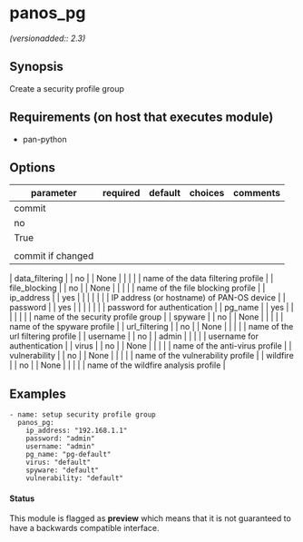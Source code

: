 # panos_pg

_(versionadded:: 2.3)_


## Synopsis

Create a security profile group


## Requirements (on host that executes module)

- pan-python

## Options

| parameter | required | default | choices | comments |
| --- | --- | --- | --- | --- |
| commit  |
| no |
| True |
| |  |
| commit if changed  |
</td></tr>
| data_filtering  |
| no |
| None |
| |  |
| name of the data filtering profile  |
</td></tr>
| file_blocking  |
| no |
| None |
| |  |
| name of the file blocking profile  |
</td></tr>
| ip_address  |
| yes |
|  |
| |  |
| IP address (or hostname) of PAN-OS device  |
</td></tr>
| password  |
| yes |
|  |
| |  |
| password for authentication  |
</td></tr>
| pg_name  |
| yes |
|  |
| |  |
| name of the security profile group  |
</td></tr>
| spyware  |
| no |
| None |
| |  |
| name of the spyware profile  |
</td></tr>
| url_filtering  |
| no |
| None |
| |  |
| name of the url filtering profile  |
</td></tr>
| username  |
| no |
| admin |
| |  |
| username for authentication  |
</td></tr>
| virus  |
| no |
| None |
| |  |
| name of the anti-virus profile  |
</td></tr>
| vulnerability  |
| no |
| None |
| |  |
| name of the vulnerability profile  |
</td></tr>
| wildfire  |
| no |
| None |
| |  |
| name of the wildfire analysis profile  |
</td></tr>
</table>
</br>



## Examples

    - name: setup security profile group
      panos_pg:
        ip_address: "192.168.1.1"
        password: "admin"
        username: "admin"
        pg_name: "pg-default"
        virus: "default"
        spyware: "default"
        vulnerability: "default"




#### Status

This module is flagged as **preview** which means that it is not guaranteed to have a backwards compatible interface.

